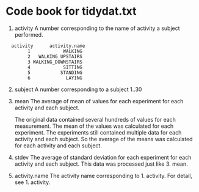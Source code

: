 Code book for tidydat.txt
=========================

1. activity
	A number corresponding to the name of activity a subject performed.


```
  activity      activity.name
        1            WALKING
        2   WALKING_UPSTAIRS
        3 WALKING_DOWNSTAIRS
        4            SITTING
        5           STANDING
        6             LAYING
```

2. subject 
	A number corresponding to a subject
	1..30
	
3. mean 
	The average of mean of values for each experiment for each activity and each subject.
	
	The original data contained several hundreds of values for each measurement.
	The mean of the values was calculated for each experiment.
	The experiments still contained multiple data for each activity and each subject.
	So the average of the means was calculated for each activity and each subject.
	
4. stdev
	The average of standard deviation for each experiment for each activity and each subject.
	This data was processed just like 3. mean.
		
5. activity.name
	The activity name corresponding to 1. activity.
	For detail, see 1. activity.
